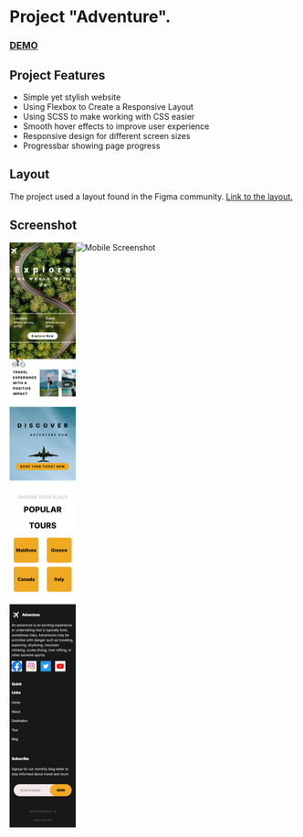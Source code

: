 # Project "Adventure".

### [DEMO](https://andrew-devcoder.github.io/explore/)

## Project Features

-   Simple yet stylish website
-   Using Flexbox to Create a Responsive Layout
-   Using SCSS to make working with CSS easier
-   Smooth hover effects to improve user experience
-   Responsive design for different screen sizes
-   Progressbar showing page progress

## Layout

The project used a layout found in the Figma community. [Link to the layout.](<https://www.figma.com/file/nKuSCKtUVmeFaaCemi6RBu/web-design-(Community)-(Copy)?type=design&mode=design&t=K9kPFRzuW0jCJdiM-0>)

## Screenshot

<div style="display: flex; flex-direction: row;">
  <img src="/screenshot/mobile.png" alt="Mobile Screenshot" width="23%" >
  <img src="/screenshot/fullsize.png" alt="Mobile Screenshot" width="75%" >
</div>
